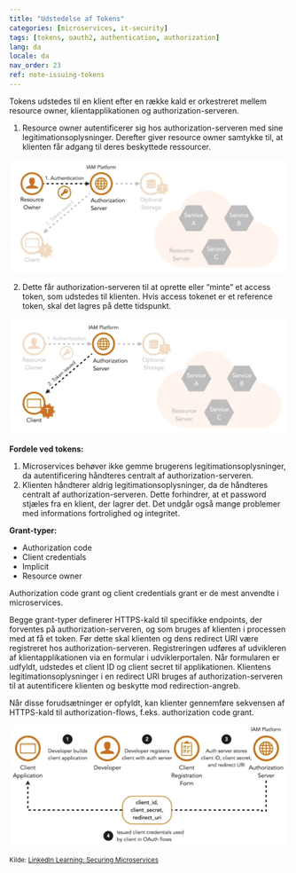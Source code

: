 ```yaml
---
title: "Udstedelse af Tokens"
categories: [microservices, it-security]
tags: [tokens, oauth2, authentication, authorization]
lang: da
locale: da
nav_order: 23
ref: note-issuing-tokens
---
```

Tokens udstedes til en klient efter en række kald er orkestreret mellem resource owner, klientapplikationen og authorization-serveren.

1. Resource owner autentificerer sig hos authorization-serveren med sine legitimationsoplysninger. Derefter giver resource owner samtykke til, at klienten får adgang til deres beskyttede ressourcer.  

![Udstedelse af Tokens Trin 1](../../../assets/images/notes/token-based-security-standards/issuing-tokens/issuing-step1.png)

2. Dette får authorization-serveren til at oprette eller “minte” et access token, som udstedes til klienten. Hvis access tokenet er et reference token, skal det lagres på dette tidspunkt.  

![Udstedelse af Tokens Trin 2](../../../assets/images/notes/token-based-security-standards/issuing-tokens/issuing-step2.png)

**Fordele ved tokens:**

1. Microservices behøver ikke gemme brugerens legitimationsoplysninger, da autentificering håndteres centralt af authorization-serveren.  
2. Klienten håndterer aldrig legitimationsoplysninger, da de håndteres centralt af authorization-serveren. Dette forhindrer, at et password stjæles fra en klient, der lagrer det. Det undgår også mange problemer med informations fortrolighed og integritet.  

**Grant-typer:**

- Authorization code  
- Client credentials  
- Implicit  
- Resource owner  

Authorization code grant og client credentials grant er de mest anvendte i microservices.

Begge grant-typer definerer HTTPS-kald til specifikke endpoints, der forventes på authorization-serveren, og som bruges af klienten i processen med at få et token. Før dette skal klienten og dens redirect URI være registreret hos authorization-serveren. Registreringen udføres af udvikleren af klientapplikationen via en formular i udviklerportalen. Når formularen er udfyldt, udstedes et client ID og client secret til applikationen. Klientens legitimationsoplysninger i en redirect URI bruges af authorization-serveren til at autentificere klienten og beskytte mod redirection-angreb.  

Når disse forudsætninger er opfyldt, kan klienter gennemføre sekvensen af HTTPS-kald til authorization-flows, f.eks. authorization code grant.  

![Udstedelse af Tokens Flow](../../../assets/images/notes/token-based-security-standards/issuing-tokens/issuing-flow.png)

<small> Kilde: [LinkedIn Learning: Securing Microservices](https://www.linkedin.com/learning/microservices-security/securing-microservices?contextUrn=urn%3Ali%3AlyndaLearningPath%3A645bcd56498e6459e79b3c71&resume=false&u=57075649)</small>